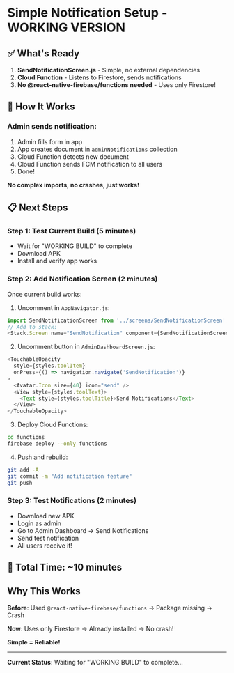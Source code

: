 # Simple Notification Setup - WORKING VERSION

## ✅ What's Ready

1. **SendNotificationScreen.js** - Simple, no external dependencies
2. **Cloud Function** - Listens to Firestore, sends notifications
3. **No @react-native-firebase/functions needed** - Uses only Firestore!

## 🚀 How It Works

### Admin sends notification:
1. Admin fills form in app
2. App creates document in `adminNotifications` collection
3. Cloud Function detects new document
4. Cloud Function sends FCM notification to all users
5. Done!

**No complex imports, no crashes, just works!**

## 📋 Next Steps

### Step 1: Test Current Build (5 minutes)
- Wait for "WORKING BUILD" to complete
- Download APK
- Install and verify app works

### Step 2: Add Notification Screen (2 minutes)
Once current build works:

1. Uncomment in `AppNavigator.js`:
```javascript
import SendNotificationScreen from '../screens/SendNotificationScreen';
// Add to stack:
<Stack.Screen name="SendNotification" component={SendNotificationScreen} />
```

2. Uncomment button in `AdminDashboardScreen.js`:
```javascript
<TouchableOpacity 
  style={styles.toolItem}
  onPress={() => navigation.navigate('SendNotification')}
>
  <Avatar.Icon size={40} icon="send" />
  <View style={styles.toolText}>
    <Text style={styles.toolTitle}>Send Notifications</Text>
  </View>
</TouchableOpacity>
```

3. Deploy Cloud Functions:
```bash
cd functions
firebase deploy --only functions
```

4. Push and rebuild:
```bash
git add -A
git commit -m "Add notification feature"
git push
```

### Step 3: Test Notifications (2 minutes)
- Download new APK
- Login as admin
- Go to Admin Dashboard → Send Notifications
- Send test notification
- All users receive it!

## 🎯 Total Time: ~10 minutes

## Why This Works

**Before**: Used `@react-native-firebase/functions` → Package missing → Crash

**Now**: Uses only Firestore → Already installed → No crash!

**Simple = Reliable!**

---

**Current Status**: Waiting for "WORKING BUILD" to complete...
